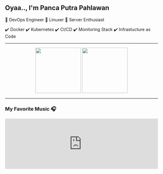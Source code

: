## Oyaa.., I'm Panca Putra Pahlawan

 :fox_face:  DevOps Engineer
 :penguin: Linuxer 
 :bear: Server Enthusiast
 
 
 :heavy_check_mark: Docker
 :heavy_check_mark: Kubernetes
 :heavy_check_mark: CI/CD
 :heavy_check_mark: Monitoring Stack
 :heavy_check_mark: Infrastucture as Code


---
<p align= "center">
  <img height= "150" src="https://github-readme-stats.vercel.app/api?username=BrantLauro&theme=react&show_icons=true&include_all_commits=true" />
  <img height= "150" src="https://github-readme-stats.vercel.app/api/top-langs/?username=BrantLauro&theme=react&layout=compact" />
</p>

---
### My Favorite Music 🎧

<center><iframe width="100%" height="166" scrolling="no" frameborder="no" allow="autoplay" src="https://w.soundcloud.com/player/?url=https%3A//api.soundcloud.com/tracks/892015036&color=%23ff5500&auto_play=true&hide_related=false&show_comments=true&show_user=true&show_reposts=false&show_teaser=true"></iframe></center>
